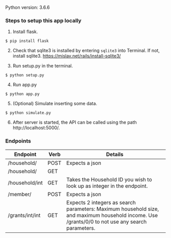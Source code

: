 Python version: 3.6.6

### Steps to setup this app locally

1. Install flask.

`$ pip install flask`

2. Check that sqlite3 is installed by entering `sqlite3` into Terminal. If not, install sqlite3. https://mislav.net/rails/install-sqlite3/

3. Run setup.py in the terminal.

`$ python setup.py`

4. Run app.py

`$ python app.py`

5. (Optional) Simulate inserting some data.

`$ python simulate.py`

6. After server is started, the API can be called using the path http://localhost:5000/.


### Endpoints

| Endpoint            | Verb | Details                                                                                                                                            |
|---------------------|------|----------------------------------------------------------------------------------------------------------------------------------------------------|
| /household/         | POST | Expects a json                                                                                                                                     |
| /household/         | GET  |                                                                                                                                                    |
| /household/int    | GET  | Takes the Household ID you wish to look up as integer in the endpoint.                                                                                                                                                   |
| /member/            | POST | Expects a json                                                                                                                                     |
| /grants/int/int | GET  | Expects 2 integers as search parameters: Maximum household size, and maximum household income.   Use /grants/0/0 to not use any search parameters. |

